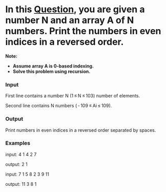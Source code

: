 # In this [Question](https://codeforces.com/group/MWSDmqGsZm/contest/223339/problem/F), you are given a number N and an array A of N numbers. Print the numbers in even indices in a reversed order.

**Note:**
+ **Assume array A is 0-based indexing.**
+ **Solve this problem using recursion.**

### Input
First line contains a number N (1 ≤ N ≤ 103) number of elements.

Second line contains N numbers ( - 109 ≤ Ai ≤ 109).

### Output
Print numbers in even indices in a reversed order separated by spaces.

### Examples
input:
4
1 4 2 7

output:
2 1 

input:
7
1 5 8 2 3 9 11

output:
11 3 8 1 
